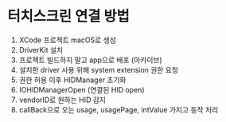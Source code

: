 # 터치스크린 연결 방법
1. XCode 프로젝트 macOS로 생성
2. DriverKit 설치
3. 프로젝트 빌드하지 말고 app으로 배포 (아카이브)
4. 설치한 driver 사용 위해 system extension 권한 요청
5. 권한 허용 이후 HIDManager 초기화
6. IOHIDManagerOpen (연결된 HID open)
7. vendorID로 원하는 HID 감지
8. callBack으로 오는 usage, usagePage, intValue 가지고 동작 처리
